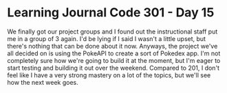 # Learning Journal Code 301 - Day 15

We finally got our project groups and I found out the instructional staff put me in a group of 3 again. I'd be lying if I said I wasn't a little upset, but there's nothing that can be done about it now. Anyways, the project we've all decided on is using the PokeAPI to create a sort of Pokedex app. I'm not completely sure how we're going to build it at the moment, but I'm eager to start testing and building it out over the weekend. Compared to 201, I don't feel like I have a very strong mastery on a lot of the topics, but we'll see how the next week goes.

